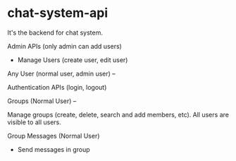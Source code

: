 # chat-system-api
It's the backend for chat system.

Admin APIs (only admin can add users)

- Manage Users (create user, edit user)

Any User (normal user, admin user) –

Authentication APIs (login, logout)


Groups (Normal User) –

Manage groups (create, delete, search and add members, etc). All users are visible to all users.

Group Messages (Normal User)
- Send messages in group
